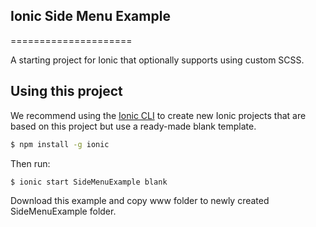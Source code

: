 ## Ionic Side Menu Example

=====================

A starting project for Ionic that optionally supports using custom SCSS.

## Using this project

We recommend using the [Ionic CLI](https://github.com/driftyco/ionic-cli) to create new Ionic projects that are based on this project but use a ready-made blank template.

```bash
$ npm install -g ionic
```

Then run:

```bash
$ ionic start SideMenuExample blank
```

Download this example and copy www folder to newly created SideMenuExample folder.
